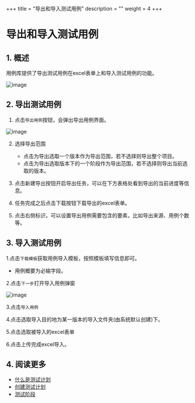 +++
title = "导出和导入测试用例"
description = ""
weight = 4
+++

# 导出和导入测试用例

## 1. 概述

用例库提供了导出测试用例在excel表单上和导入测试用例的功能。

![image](/docs/user-guide/test/store/image/IssueManage-11.png)

## 2. 导出测试用例

1. 点击`导出用例`按钮，会弹出导出用例界面。

![image](/docs/user-guide/test/store/image/IssueManage-12.png)

2. 选择导出范围

    - 点击为导出选取一个版本作为导出范围，若不选择则导出整个项目。
    - 点击为导出选取版本下的一个阶段作为导出范围，若不选择则导出当前选取的版本。

3. 点击新建导出按钮开启导出任务，可以在下方表格处看到导出的当前进度等信息。

4. 任务完成之后点击下载按钮下载导出的excel表单。

5. 点击右侧标识，可以设置导出用例需要包含的要素，比如导出来源、用例个数等。

## 3. 导入测试用例

1.点击`下载模板`获取用例导入模板，按照模板填写信息即可。

* 用例概要为必输字段。

2.点击`下一步`打开导入用例弹窗

![image](/docs/user-guide/test/store/image/IssueManage-14.png)

3.点击`导入用例`

4.点击选取导入目的地为某一版本的导入文件夹(由系统默认创建)下。

5.点击选取被导入的excel表单

6.点击上传完成excel导入。

## 4. 阅读更多

- [什么是测试计划](../../plan/whatis)
- [创建测试计划](../create)
- [测试阶段](../../plan/test_stage)